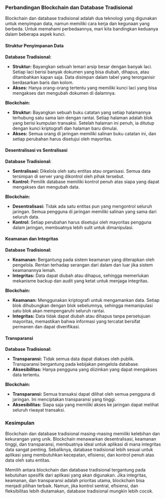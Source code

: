 ### Perbandingan Blockchain dan Database Tradisional

Blockchain dan database tradisional adalah dua teknologi yang digunakan untuk menyimpan data, namun memiliki cara kerja dan kegunaan yang berbeda. Untuk memahami perbedaannya, mari kita bandingkan keduanya dalam beberapa aspek kunci.

#### Struktur Penyimpanan Data

**Database Tradisional:**
- **Struktur:** Bayangkan sebuah lemari arsip besar dengan banyak laci. Setiap laci berisi banyak dokumen yang bisa diubah, dihapus, atau ditambahkan kapan saja. Data disimpan dalam tabel yang terorganisir berdasarkan baris dan kolom.
- **Akses:** Hanya orang-orang tertentu yang memiliki kunci laci yang bisa mengakses dan mengubah dokumen di dalamnya.

**Blockchain:**
- **Struktur:** Bayangkan sebuah buku catatan yang setiap halamannya terhubung satu sama lain dengan rantai. Setiap halaman adalah blok yang berisi kumpulan transaksi. Setelah halaman ini penuh, ia ditutup dengan kunci kriptografi dan halaman baru dimulai.
- **Akses:** Semua orang di jaringan memiliki salinan buku catatan ini, dan setiap perubahan harus disetujui oleh mayoritas.

#### Desentralisasi vs Sentralisasi

**Database Tradisional:**
- **Sentralisasi:** Dikelola oleh satu entitas atau organisasi. Semua data tersimpan di server yang dikontrol oleh pihak tersebut.
- **Kontrol:** Pemilik database memiliki kontrol penuh atas siapa yang dapat mengakses dan mengubah data.

**Blockchain:**
- **Desentralisasi:** Tidak ada satu entitas pun yang mengontrol seluruh jaringan. Semua pengguna di jaringan memiliki salinan yang sama dari seluruh data.
- **Kontrol:** Setiap perubahan harus disetujui oleh mayoritas pengguna dalam jaringan, membuatnya lebih sulit untuk dimanipulasi.

#### Keamanan dan Integritas

**Database Tradisional:**
- **Keamanan:** Bergantung pada sistem keamanan yang diterapkan oleh pengelola. Rentan terhadap serangan dari dalam dan luar jika sistem keamanannya lemah.
- **Integritas:** Data dapat diubah atau dihapus, sehingga memerlukan mekanisme backup dan audit yang ketat untuk menjaga integritas.

**Blockchain:**
- **Keamanan:** Menggunakan kriptografi untuk mengamankan data. Setiap blok dihubungkan dengan blok sebelumnya, sehingga memanipulasi satu blok akan mempengaruhi seluruh rantai.
- **Integritas:** Data tidak dapat diubah atau dihapus tanpa persetujuan mayoritas, memastikan bahwa informasi yang tercatat bersifat permanen dan dapat diverifikasi.

#### Transparansi

**Database Tradisional:**
- **Transparansi:** Tidak semua data dapat diakses oleh publik. Transparansi bergantung pada kebijakan pengelola database.
- **Aksesibilitas:** Hanya pengguna yang diizinkan yang dapat mengakses data tertentu.

**Blockchain:**
- **Transparansi:** Semua transaksi dapat dilihat oleh semua pengguna di jaringan. Ini menciptakan transparansi yang tinggi.
- **Aksesibilitas:** Siapa saja yang memiliki akses ke jaringan dapat melihat seluruh riwayat transaksi.

### Kesimpulan

Blockchain dan database tradisional masing-masing memiliki kelebihan dan kekurangan yang unik. Blockchain menawarkan desentralisasi, keamanan tinggi, dan transparansi, membuatnya ideal untuk aplikasi di mana integritas data sangat penting. Sebaliknya, database tradisional lebih sesuai untuk aplikasi yang membutuhkan kecepatan, efisiensi, dan kontrol penuh atas data oleh satu entitas.

Memilih antara blockchain dan database tradisional tergantung pada kebutuhan spesifik dari aplikasi yang akan digunakan. Jika integritas, keamanan, dan transparansi adalah prioritas utama, blockchain bisa menjadi pilihan terbaik. Namun, jika kontrol sentral, efisiensi, dan fleksibilitas lebih diutamakan, database tradisional mungkin lebih cocok.